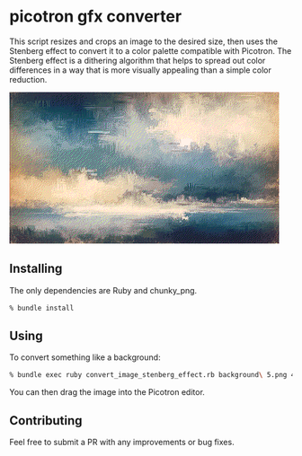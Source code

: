 # picotron gfx converter

This script resizes and crops an image to the desired size, then uses the Stenberg effect to convert it to a color palette compatible with Picotron. The Stenberg effect is a dithering algorithm that helps to spread out color differences in a way that is more visually appealing than a simple color reduction.

![Converted Image](https://raw.githubusercontent.com/37chairs/picotron-gfx-converter-ruby/master/output/background%205_stenberg_480x270.png)

## Installing

The only dependencies are Ruby and chunky_png. 

```zsh
% bundle install
```

## Using

To convert something like a background:

```zsh
% bundle exec ruby convert_image_stenberg_effect.rb background\ 5.png 470 270
```

You can then drag the image into the Picotron editor. 

## Contributing

Feel free to submit a PR with any improvements or bug fixes.  
